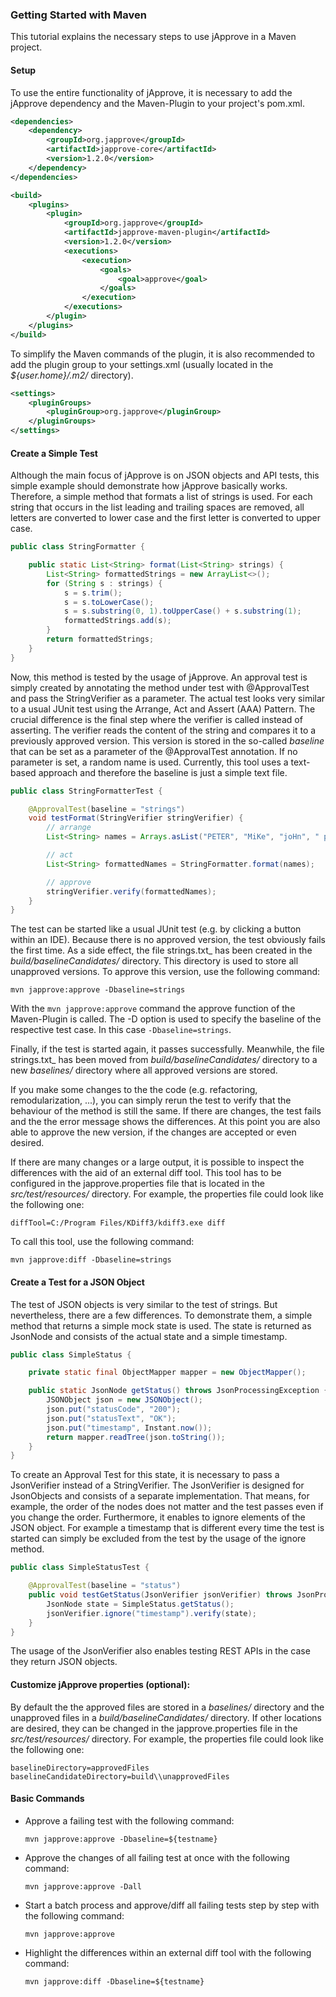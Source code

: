 ### Getting Started with Maven

This tutorial explains the necessary steps to use jApprove in a Maven project.

#### Setup

To use the entire functionality of jApprove, it is necessary to add the jApprove dependency and the Maven-Plugin to your project's pom.xml.
  
```xml
<dependencies>
    <dependency>
        <groupId>org.japprove</groupId>
        <artifactId>japprove-core</artifactId>
        <version>1.2.0</version>
    </dependency>
</dependencies>
```

```xml
<build>
    <plugins>
        <plugin>
            <groupId>org.japprove</groupId>
            <artifactId>japprove-maven-plugin</artifactId>
            <version>1.2.0</version>
            <executions>
                <execution>
                    <goals>
                        <goal>approve</goal>
                    </goals>
                </execution>
            </executions>
        </plugin>
    </plugins>
</build>
```
   
To simplify the Maven commands of the plugin, it is also recommended to add the plugin group to your settings.xml (usually located in the _${user.home}/.m2/_ directory).

```xml
<settings>
    <pluginGroups>
        <pluginGroup>org.japprove</pluginGroup>
    </pluginGroups>
</settings>
```


#### Create a Simple Test

Although the main focus of jApprove is on JSON objects and API tests, this simple example should demonstrate how jApprove basically works. Therefore, a simple method that formats a list of strings is used. For each string that occurs in the list leading and trailing spaces are removed, all letters are converted to lower case and the first letter is converted to upper case.

```java
public class StringFormatter {

    public static List<String> format(List<String> strings) {
        List<String> formattedStrings = new ArrayList<>();
        for (String s : strings) {
            s = s.trim();
            s = s.toLowerCase();
            s = s.substring(0, 1).toUpperCase() + s.substring(1);
            formattedStrings.add(s);
        }
        return formattedStrings;
    }
}
```

Now, this method is tested by the usage of jApprove. An approval test is simply created by annotating the method under test with @ApprovalTest and pass the StringVerifier as a parameter. The actual test looks very similar to a usual JUnit test using the Arrange, Act and Assert (AAA) Pattern. The crucial difference is the final step where the verifier is called instead of asserting. The verifier reads the content of the string and compares it to a previously approved version. This version is stored in the so-called _baseline_ that can be set as a parameter of the @ApprovalTest annotation. If no parameter is set, a random name is used. Currently, this tool uses a text-based approach and therefore the baseline is just a simple text file.

```java
public class StringFormatterTest {

    @ApprovalTest(baseline = "strings")
    void testFormat(StringVerifier stringVerifier) {
        // arrange
        List<String> names = Arrays.asList("PETER", "MiKe", "joHn", " pAuL ");

        // act
        List<String> formattedNames = StringFormatter.format(names);

        // approve
        stringVerifier.verify(formattedNames);
    }
}
```

The test can be started like a usual JUnit test (e.g. by clicking a button within an IDE). Because there is no approved version, the test obviously fails the first time. As a side effect, the file strings.txt_ has been created in the _build/baselineCandidates/_ directory. This directory is used to store all unapproved versions. To approve this version, use the following command: 

`mvn japprove:approve -Dbaseline=strings`

With the `mvn japprove:approve` command the approve function of the Maven-Plugin is called. The -D option is used to specify the baseline of the respective test case. In this case `-Dbaseline=strings`. 

Finally, if the test is started again, it passes successfully. Meanwhile, the file strings.txt_ has been moved from _build/baselineCandidates/_ directory to a new _baselines/_ directory where all approved versions are stored.

If you make some changes to the the code (e.g. refactoring, remodularization, ...), you can simply rerun the test to verify that the behaviour of the method is still the same. If there are changes, the test fails and the the error message shows the differences. At this point you are also able to approve the new version, if the changes are accepted or even desired.

If there are many changes or a large output, it is possible to inspect the differences with the aid of an external diff tool. This tool has to be configured in the japprove.properties file that is located in the _src/test/resources/_ directory. For example, the properties file could look like the following one:
	
```
diffTool=C:/Program Files/KDiff3/kdiff3.exe diff
```

To call this tool, use the following command: 

`mvn japprove:diff -Dbaseline=strings`


#### Create a Test for a JSON Object

The test of JSON objects is very similar to the test of strings. But nevertheless, there are a few differences. To demonstrate them, a simple method that returns a simple mock state is used. The state is returned as JsonNode and consists of the actual state and a simple timestamp.

```java
public class SimpleStatus {

    private static final ObjectMapper mapper = new ObjectMapper();

    public static JsonNode getStatus() throws JsonProcessingException {
        JSONObject json = new JSONObject();
        json.put("statusCode", "200");
        json.put("statusText", "OK");
        json.put("timestamp", Instant.now());
        return mapper.readTree(json.toString());
    }
}
```

To create an Approval Test for this state, it is necessary to pass a JsonVerifier instead of a StringVerifier. The JsonVerifier is designed for JsonObjects and consists of a separate implementation. That means, for example, the order of the nodes does not matter and the test passes even if you change the order. Furthermore, it enables to ignore elements of the JSON object. For example a timestamp that is different every time the test is started can simply be excluded from the test by the usage of the ignore method.

```java
public class SimpleStatusTest {

    @ApprovalTest(baseline = "status")
    public void testGetStatus(JsonVerifier jsonVerifier) throws JsonProcessingException {
        JsonNode state = SimpleStatus.getStatus();
        jsonVerifier.ignore("timestamp").verify(state);
    }
}
```

The usage of the JsonVerifier also enables testing REST APIs in the case they return JSON objects. 


#### Customize jApprove properties (optional):

By default the the approved files are stored in a _baselines/_ directory and the unapproved files in a _build/baselineCandidates/_ directory. If other locations are desired, they can be changed in the japprove.properties file in the _src/test/resources/_ directory. For example, the properties file could look like the following one:
	
```
baselineDirectory=approvedFiles
baselineCandidateDirectory=build\\unapprovedFiles
```


#### Basic Commands   

* Approve a failing test with the following command: 
 
	`mvn japprove:approve -Dbaseline=${testname}`
	
* Approve the changes of all failing test at once with the following command:

   `mvn japprove:approve -Dall`

* Start a batch process and approve/diff all failing tests step by step with the following command:

	`mvn japprove:approve`   
	
* Highlight the differences within an external diff tool with the following command: 
 
	`mvn japprove:diff -Dbaseline=${testname}`	

	
  